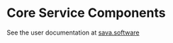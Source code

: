 # Core Service Components

See the user documentation at [sava.software](https://sava.software/libraries/ravina#core)
